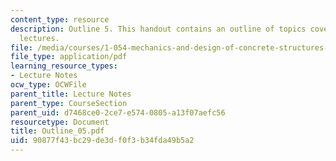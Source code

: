 ```yaml
---
content_type: resource
description: Outline 5. This handout contains an outline of topics covered in course
  lectures.
file: /media/courses/1-054-mechanics-and-design-of-concrete-structures-spring-2004/90877f43bc29de3df0f3b34fda49b5a2_Outline_05.pdf
file_type: application/pdf
learning_resource_types:
- Lecture Notes
ocw_type: OCWFile
parent_title: Lecture Notes
parent_type: CourseSection
parent_uid: d7468ce0-2ce7-e574-0805-a13f07aefc56
resourcetype: Document
title: Outline_05.pdf
uid: 90877f43-bc29-de3d-f0f3-b34fda49b5a2
---
```

